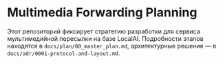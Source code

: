 # Multimedia Forwarding Planning

Этот репозиторий фиксирует стратегию разработки для сервиса мультимедийной пересылки на базе LocalAI. Подробности этапов находятся в `docs/plan/00_master_plan.md`, архитектурные решения — в `docs/adr/0001-protocol-and-layout.md`.
